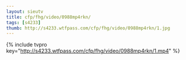 ```yaml
--- 
layout: sieutv
title: cfp/fhg/video/0988mp4rkn/
tags: [s4233]
thumb: http://s4233.wtfpass.com/cfp/fhg/video/0988mp4rkn/1.jpg
---
```

{% include tvpro key="http://s4233.wtfpass.com/cfp/fhg/video/0988mp4rkn/1.mp4" %} 
